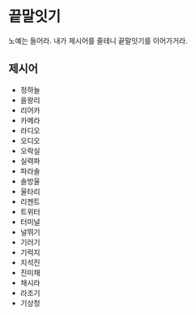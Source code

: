 # 끝말잇기
노예는 들어라. 내가 제시어를 줄테니 끝말잇기를 이어가거라.

## 제시어
- 정하늘
- 을왕리
- 리어카
- 카메라
- 라디오
- 오디오
- 오락실
- 실력파
- 파라솔
- 솔방울
- 울타리
- 리젠트
- 트위터
- 터미널
- 널뛰기
- 기러기
- 기럭지
- 지석진
- 진미채
- 채시라
- 라조기
- 기상청